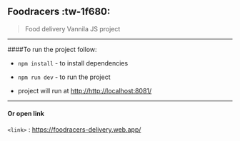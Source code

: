 Foodracers :tw-1f680:
-------------

>Food delivery  Vannila JS project

-------------

####To run the project follow:

- `npm install` - to install dependencies

- `npm run dev` - to run the project

- project will run at <http://http://localhost:8081/> 

------------

#### Or open link

`<link>` : <https://foodracers-delivery.web.app/>
